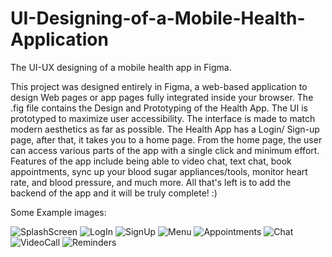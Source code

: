 # UI-Designing-of-a-Mobile-Health-Application
The UI-UX designing of a mobile health app in Figma.

This project was designed entirely in Figma, a web-based application to design Web pages or app pages fully integrated inside your browser.
The .fig file contains the Design and Prototyping of the Health App. 
The UI is prototyped to maximize user accessibility. The interface is made to match modern aesthetics as far as possible. 
The Health App has a Login/ Sign-up page, after that, it takes you to a home page. From the home page, the user can access various parts of the app with a single click and minimum effort.
Features of the app include being able to video chat, text chat, book appointments, sync up your blood sugar appliances/tools, monitor heart rate, and blood pressure, and much more.
All that's left is to add the backend of the app and it will be truly complete! :)

Some Example images:

![SplashScreen](https://user-images.githubusercontent.com/49315484/125357072-bfeb7700-e384-11eb-9dad-fea293f209f5.png)  ![LogIn](https://user-images.githubusercontent.com/49315484/125357128-d4c80a80-e384-11eb-9a9a-4cfc27ddd6cb.png)
  ![SignUp](https://user-images.githubusercontent.com/49315484/125357173-e3162680-e384-11eb-8d1f-3cf2f98ec9d5.png)  ![Menu ](https://user-images.githubusercontent.com/49315484/125357225-f7f2ba00-e384-11eb-908b-27662660eb59.png)
![Appointments](https://user-images.githubusercontent.com/49315484/125357235-fcb76e00-e384-11eb-8bb3-93233aa09ddc.png)
![Chat](https://user-images.githubusercontent.com/49315484/125357282-0e991100-e385-11eb-8b48-d94a2edbf137.png)
![VideoCall](https://user-images.githubusercontent.com/49315484/125357336-207ab400-e385-11eb-9670-ecf5c48ddda4.png)
![Reminders](https://user-images.githubusercontent.com/49315484/125357353-27a1c200-e385-11eb-952a-829f61e0c236.png)



